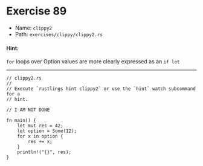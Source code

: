 # Exercise 89

- Name: ```clippy2```
- Path: ```exercises/clippy/clippy2.rs```
#### Hint: 

`for` loops over Option values are more clearly expressed as an `if let`


---



```rust,editable
// clippy2.rs
// 
// Execute `rustlings hint clippy2` or use the `hint` watch subcommand for a
// hint.

// I AM NOT DONE

fn main() {
    let mut res = 42;
    let option = Some(12);
    for x in option {
        res += x;
    }
    println!("{}", res);
}

```
